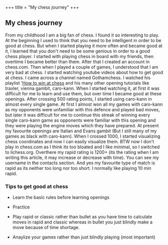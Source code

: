+++
title = "My chess journey"
+++

## My chess journey

From my childhood I am a big fan of chess. I found it so interesting to play. At the beginning I used to think that you need to be intelligent in order to be good at chess. But when I started playing it more often and became good at it, I learned that you don't need to be some genious in order to a good chess player. I started with playing chess in board with my friends, then overtime I became better than them. After that I created an account in <a>chess.com</a>. Then when I played a couple of games, I understood that I am very bad at chess. I started watching youtube videos about how to get good at chess. I came across a channel named Gothamchess. I watched his playlist '<a href="https://www.youtube.com/playlist?list=PLBRObSmbZluSo6h0AySyeZRdlQzEhr2XL">How to win at chess</a> and his many other opening tutorials like traxler, vienna gambit, caro-kann. When I started watching it, at first it was difficult for me to learn and use them, but over time I became good at these openings. After crossing 500 rating points, I started using caro-kann in almost every single game. At first I almost won all my games with caro-kann as my opponents were unfamiliar with this defence and played bad moves, but later it was difficult for me to continue this streak of winning every single caro-kann game as opponents were familiar with this opening and they were playing the engine moves which they have prepared. At present my favourite openings are Italian and Evans gambit (But I still many of my games as black with caro-kann). When I crossed 1000, I started visualizing chess coordinates and now I can easily visualize them. BTW now I don't play in chess.com as I think its too bloated and I like minimal, so I switched to <a>lichess.org</a>. Overthere my rapid rating is 1200+ (its the rating when I am writing this article, it may increase or decrease with time). You can see my username in the contacts section. And yes my favourite type of match is rapid as its neither too long nor too short. I normally like playing 10 min rapid.


### Tips to get good at chess

* Learn the basic rules before learning openings

* Practice 

* Play rapid or classic rather than bullet as you have time to calculate moves in rapid and classic whereas in bullet you just blindly make a move because of time shortage.

* Anaylize your games rather than just blindly playing (most important)






